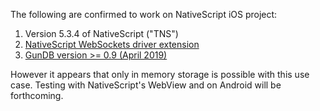 The following are confirmed to work on NativeScript iOS project:

1. Version 5.3.4 of NativeScript ("TNS")
2. [NativeScript WebSockets driver extension](https://www.npmjs.com/package/nativescript-websockets)
3. [GunDB version >= 0.9 (April 2019)](https://github.com/amark/gun/commit/a111e20f271c011b4c0c739b8c4f41d0605fb8ca)

However it appears that only in memory storage is possible with this use case.
Testing with NativeScript's WebView and on Android will be forthcoming.